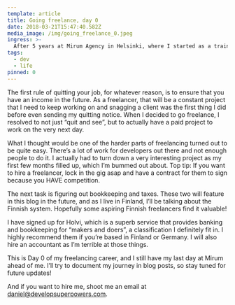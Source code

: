 ```yaml
---
template: article
title: Going freelance, day 0
date: 2018-03-21T15:47:40.582Z
media_image: /img/going_freelance_0.jpeg
ingress: >-
  After 5 years at Mirum Agency in Helsinki, where I started as a trainee and learned most of what I know, it’s time to move onward. I'm going freelance!
tags:
  - dev
  - life
pinned: 0
---
```


The first rule of quitting your job, for whatever reason, is to ensure that you have an income in the future. As a freelancer, that will be a constant project that I need to keep working on and snagging a client was the first thing I did before even sending my quitting notice. When I decided to go freelance, I resolved to not just “quit and see”, but to actually have a paid project to work on the very next day.

What I thought would be one of the harder parts of freelancing turned out to be quite easy. There’s a lot of work for developers out there and not enough people to do it. I actually had to turn down a very interesting project as my first few months filled up, which I’m bummed out about. Top tip: If you want to hire a freelancer, lock in the gig asap and have a contract for them to sign because you HAVE competition.

The next task is figuring out bookkeeping and taxes. These two will feature in this blog in the future, and as I live in Finland, I’ll be talking about the Finnish system. Hopefully some aspiring Finnish freelancers find it valuable!

I have signed up for Holvi, which is a superb service that provides banking and bookkeeping for “makers and doers”, a classification I definitely fit in. I highly recommend them if you’re based in Finland or Germany. I will also hire an accountant as I’m terrible at those things.

This is Day 0 of my freelancing career, and I still have my last day at Mirum ahead of me. I’ll try to document my journey in blog posts, so stay tuned for future updates!

And if you want to hire me, shoot me an email at daniel@developsuperpowers.com.
